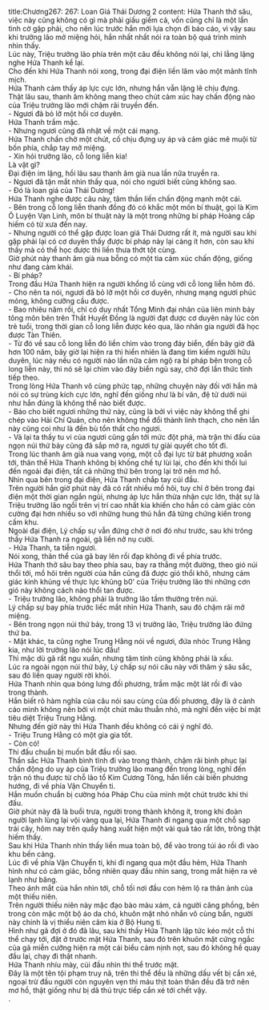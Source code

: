 title:Chương267: 267: Loan Giá Thái Dương 2
content:
Hứa Thanh thở sâu, việc này cũng không có gì mà phải giấu giếm cả, vốn cũng chỉ là một lần tình cờ gặp phải, cho nên lúc trước hắn mới lựa chọn đi báo cáo, vì vậy sau khi trưởng lão mở miệng hỏi, hắn nhất nhất nói ra toàn bộ quá trình mình nhìn thấy.<br>Lúc này, Triệu trưởng lão phía trên một câu đều không nói lại, chỉ lẳng lặng nghe Hứa Thanh kể lại.<br>Cho đến khi Hứa Thanh nói xong, trong đại điện liền lâm vào một mảnh tĩnh mịch.<br>Hứa Thanh cảm thấy áp lực cực lớn, nhưng hắn vẫn lặng lẽ chịu đựng.<br>Thật lâu sau, thanh âm không mang theo chút cảm xúc hay chấn động nào của Triệu trưởng lão mới chậm rãi truyền đến.<br>- Ngươi đã bỏ lỡ một hồi cơ duyên.<br>Hứa Thanh trầm mặc.<br>- Nhưng ngươi cũng đã nhặt về một cái mạng.<br>Hứa Thanh chần chờ một chút, cố chịu đựng uy áp và cảm giác mê muội từ bốn phía, chắp tay mở miệng.<br>- Xin hỏi trưởng lão, cỗ long liễn kia!<br>Là vật gì?<br>Đại điện im lặng, hồi lâu sau thanh âm già nua lần nữa truyền ra.<br>- Ngươi đã tận mắt nhìn thấy qua, nói cho ngươi biết cũng không sao.<br>- Đó là loan giá của Thái Dương!<br>Hứa Thanh nghe được câu này, tâm thần liền chấn động mạnh một cái.<br>- Bên trong cỗ long liễn thanh đồng đó có khắc một môn bí thuật, gọi là Kim Ô Luyện Vạn Linh, môn bí thuật này là một trong những bí pháp Hoàng cấp hiếm có từ xưa đến nay.<br>- Nhưng người có thể gặp được loan giá Thái Dương rất ít, mà người sau khi gặp phải lại có cơ duyên thấy được bí pháp này lại càng ít hơn, còn sau khi thấy mà có thể học được thì liền thưa thớt tột cùng.<br>Giờ phút này thanh âm già nua bỗng có một tia cảm xúc chấn động, giống như đang cảm khái.<br>- Bí pháp?<br>Trong đầu Hứa Thanh hiện ra người khổng lồ cùng với cỗ long liễn hôm đó.<br>- Cho nên ta nói, ngươi đã bỏ lỡ một hồi cơ duyên, nhưng mạng ngươi phúc mỏng, không cưỡng cầu được.<br>- Bao nhiêu năm rồi, chỉ có duy nhất Tổng Minh đại nhân của liên minh bảy tông môn bên trên Thất Huyết Đồng là người đạt được cơ duyên này lúc còn trẻ tuổi, trong thời gian cỗ long liễn được kéo qua, lão nhân gia người đã học được Tàn Thiên.<br>- Từ đó về sau cỗ long liễn đó liền chìm vào trong đáy biển, đến bây giờ đã hơn 100 năm, bây giờ lại hiện ra thì hiển nhiên là đang tìm kiếm người hữu duyên, lúc này nếu có người nào lần nữa cảm ngộ ra bí pháp bên trong cỗ long liễn này, thì nó sẽ lại chìm vào đáy biển ngủ say, chờ đợi lần thức tỉnh tiếp theo.<br>Trong lòng Hứa Thanh vô cùng phức tạp, những chuyện này đối với hắn mà nói có sự trùng kích cực lớn, nghĩ đến giống như là bí văn, đệ tử dưới núi như hắn đúng là không thể nào biết được.<br>- Báo cho biết ngươi những thứ này, cũng là bởi vì việc này không thể ghi chép vào Hải Chí Quán, cho nên không thể đổi thành linh thạch, cho nên lần này cũng coi như là đền bù tổn thất cho ngươi.<br>- Vả lại ta thấy tu vi của ngươi cũng gần tới mức đột phá, mà trận thi đấu của ngọn núi thứ bảy cũng đã sắp mở ra, ngươi tự giải quyết cho tốt đi.<br>Trong lúc thanh âm già nua vang vọng, một cỗ đại lực từ bát phương xoắn tới, thân thể Hứa Thanh không bị khống chế tự lùi lại, cho đến khi thối lui đến ngoài đại điện, tất cả những thứ bên trong lại trở nên mơ hồ.<br>Nhìn qua bên trong đại điện, Hứa Thanh chắp tay cúi đầu.<br>Trên người hắn giờ phút này đã có rất nhiều mồ hôi, tuy chỉ ở bên trong đại điện một thời gian ngắn ngủi, nhưng áp lực hắn thừa nhận cực lớn, thật sự là Triệu trưởng lão ngồi trên vị trí cao nhất kia khiến cho hắn có cảm giác còn cường đại hơn nhiều so với những hung thú hắn đã từng chứng kiến trong cấm khu.<br>Ngoài đại điện, Lý chấp sự vẫn đứng chờ ở nơi đó như trước, sau khi trông thấy Hứa Thanh ra ngoài, gã liền nở nụ cười.<br>- Hứa Thanh, ta tiễn ngươi.<br>Nói xong, thân thể của gã bay lên rồi đạp không đi về phía trước.<br>Hứa Thanh thở sâu bay theo phía sau, bay ra thẳng một đường, theo gió núi thổi tới, mồ hôi trên người của hắn cũng đã được gió thổi khô, nhưng cảm giác kinh khủng về thực lực khủng b0' của Triệu trưởng lão thì những cơn gió này không cách nào thổi tan được.<br>- Triệu trưởng lão, không phải là trưởng lão tầm thường trên núi.<br>Lý chấp sự bay phía trước liếc mắt nhìn Hứa Thanh, sau đó chậm rãi mở miệng.<br>- Bên trong ngọn núi thứ bảy, trong 13 vị trưởng lão, Triệu trưởng lão đứng thứ ba.<br>- Mặt khác, ta cũng nghe Trung Hằng nói về ngươi, đứa nhóc Trung Hằng kia, như lời trưởng lão nói lúc đầu!<br>Thì mặc dù gã rất ngu xuẩn, nhưng tâm tính cũng không phải là xấu.<br>Lúc ra ngoài ngọn núi thứ bảy, Lý chấp sự nói câu này với thâm ý sâu sắc, sau đó liền quay người rời khỏi.<br>Hứa Thanh nhìn qua bóng lưng đối phương, trầm mặc một lát rồi đi vào trong thành.<br>Hắn biết rõ hàm nghĩa của câu nói sau cùng của đối phương, đây là ở cảnh cáo mình không nên bởi vì một chút mâu thuẫn nhỏ, mà nghĩ đến việc bí mật tiêu diệt Triệu Trung Hằng.<br>Nhưng đến giờ này thì Hứa Thanh đều không có cái ý nghĩ đó.<br>- Triệu Trung Hằng có một gia gia tốt.<br>- Còn có!<br>Thi đấu chuẩn bị muốn bắt đầu rồi sao.<br>Thần sắc Hứa Thanh bình tĩnh đi vào trong thành, chậm rãi bình phục lại chấn động do uy áp của Triệu trưởng lão mang đến trong lòng, nghĩ đến trận nỏ thu được từ chỗ lão tổ Kim Cương Tông, hắn liền cải biến phương hướng, đi về phía Vận Chuyển ti.<br>Hắn muốn chuẩn bị cường hóa Pháp Chu của mình một chút trước khi thi đấu.<br>Giờ phút này đã là buổi trưa, người trong thành không ít, trong khi đoàn người lạnh lùng lại vội vàng qua lại, Hứa Thanh đi ngang qua một chỗ sạp trái cây, hôm nay trên quầy hàng xuất hiện một vài quả táo rất lớn, trông thật hiếm thấy.<br>Sau khi Hứa Thanh nhìn thấy liền mua toàn bộ, để vào trong túi áo rồi đi vào khu bến cảng.<br>Lúc đi về phía Vận Chuyển ti, khi đi ngang qua một đầu hẻm, Hứa Thanh hình như có cảm giác, bỗng nhiên quay đầu nhìn sang, trong mắt hiện ra vẻ lạnh như băng.<br>Theo ánh mắt của hắn nhìn tới, chỗ tối nơi đầu con hẻm lộ ra thân ảnh của một thiếu niên.<br>Trên người thiếu niên này mặc đạo bào màu xám, cả người căng phồng, bên trong còn mặc một bộ áo da chó, khuôn mặt nhỏ nhắn vô cùng bẩn, người này chính là vị thiểu niên câm kia ở Bộ Hung ti.<br>Hình như gã đợi ở đó đã lâu, sau khi thấy Hứa Thanh lập tức kéo một cỗ thi thể chạy tới, đặt ở trước mặt Hứa Thanh, sau đó trên khuôn mặt cứng ngắc của gã miễn cưỡng hiện ra một cái biểu cảm nịnh nọt, sau đó không hề quay đầu lại, chạy đi thật nhanh.<br>Hứa Thanh nhíu mày, cúi đầu nhìn thi thể trước mặt.<br>Đây là một tên tội phạm truy nã, trên thi thể đều là những dấu vết bị cắn xé, ngoại trừ đầu người còn nguyên vẹn thì máu thịt toàn thân đều đã trở nên mơ hồ, thật giống như bị dã thú trực tiếp cắn xé tới chết vậy.<br>.<br>